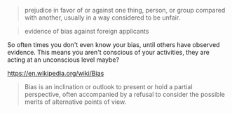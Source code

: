 
> prejudice in favor of or against one thing, person, or group compared with another, usually in a way considered to be unfair.

> evidence of bias against foreign applicants

So often times you don't even know your bias, until others have observed evidence. This means you aren't conscious of your activities, they are acting at an unconscious level maybe?

https://en.wikipedia.org/wiki/Bias

> Bias is an inclination or outlook to present or hold a partial perspective, often accompanied by a refusal to consider the possible merits of alternative points of view.
